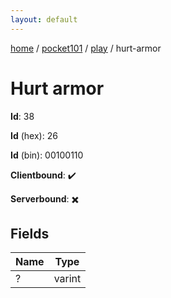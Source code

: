 ```yaml
---
layout: default
---
```


[home](/)  /  [pocket101](/protocol/pocket101)  /  [play](/protocol/pocket101/play)  /  hurt-armor

# Hurt armor

**Id**: 38

**Id** (hex): 26

**Id** (bin): 00100110

**Clientbound**: ✔️

**Serverbound**: ✖️

## Fields

Name | Type
---|---
? | varint

